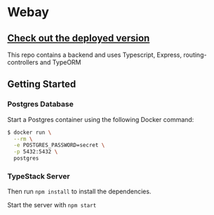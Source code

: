 # Webay

## [Check out the deployed version](https://webay.netlify.com/)

This repo contains a backend and uses Typescript, Express, routing-controllers and TypeORM

## Getting Started

### Postgres Database

Start a Postgres container using the following Docker command:

```bash
$ docker run \
  --rm \
  -e POSTGRES_PASSWORD=secret \
  -p 5432:5432 \
  postgres
```

### TypeStack Server

Then run `npm install` to install the dependencies.

Start the server with `npm start`
